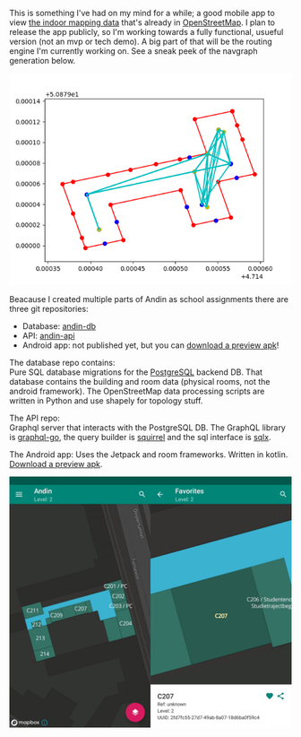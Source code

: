 This is something I've had on my mind for a while; a good mobile app to view [the indoor mapping data](https://wiki.openstreetmap.org/wiki/Simple_Indoor_Tagging) that's already in [OpenStreetMap](https://www.openstreetmap.org/).
I plan to release the app publicly, so I'm working towards a fully functional, usueful version (not an mvp or tech demo).
A big part of that will be the routing engine I'm currently working on. See a sneak peek of the navgraph generation below.

![Graph (points connected by lines) showing possible paths through a corridor in a building.](/content/andin-navgraph.png "Navgraph for a simple building")

Beacause I created multiple parts of Andin as school assignments there are three git repositories:
- Database: [andin-db](https://github.com/ubipo/andin-db)
- API: [andin-api](https://github.com/ubipo/andin-api)
- Android app: not published yet, but you can [download a preview apk](https://drive.google.com/open?id=1Ai1lHnd0jt4swu2FdFH-H_mlOKL2R0w3)!

The database repo contains:  
Pure SQL database migrations for the [PostgreSQL](https://www.postgresql.org/) backend DB. That database contains the building and room data (physical rooms, not the android framework).
The OpenStreetMap data processing scripts are written in Python and use shapely for topology stuff.

The API repo:  
Graphql server that interacts with the PostgreSQL DB. The GraphQL library is [graphql-go](https://github.com/graphql-go/graphql), the query builder is [squirrel](https://github.com/Masterminds/squirrel) and the sql interface is [sqlx](https://github.com/jmoiron/sqlx).

The Android app:
Uses the Jetpack and room frameworks. Written in kotlin. [Download a preview apk](https://drive.google.com/open?id=1Ai1lHnd0jt4swu2FdFH-H_mlOKL2R0w3).

![Two screenshots of the Andin android application, showing a building and a room.](/content/andin.jpg "Andin slippy map")
